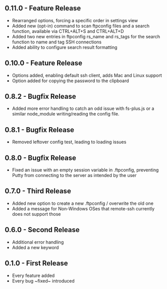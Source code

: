 ## 0.11.0 - Feature Release
* Rearranged options, forcing a specific order in settings view
* Added new (opt-in) command to scan ftpconfig files and a search function, available via CTRL+ALT+S and CTRL+ALT+D
* Added two new entries in ftpconfig rs_name and rs_tags for the search function to name and tag SSH connections
* Added ability to configure search result formatting

## 0.10.0 - Feature Release
* Options added, enabling default ssh client, adds Mac and Linux support
* Option added for copying the password to the clipboard

## 0.8.2 - Bugfix Release
* Added more error handling to catch an odd issue with fs-plus.js or a similar node_module writing/reading the config file.

## 0.8.1 - Bugfix Release
* Removed leftover config test, leading to loading issues

## 0.8.0 - Bugfix Release
* Fixed an issue with an empty session variable in .ftpconfig, preventing Putty from connecting to the server as intended by the user

## 0.7.0 - Third Release
* Added new option to create a new .ftpconfig / overwrite the old one
* Added a message for Non-Windows OSes that remote-ssh currently does not support those

## 0.6.0 - Second Release
* Additional error handling
* Added a new keyword

## 0.1.0 - First Release
* Every feature added
* Every bug ~fixed~ introduced
